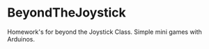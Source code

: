 BeyondTheJoystick
=================

Homework's for beyond the Joystick Class. Simple mini games with Arduinos.
